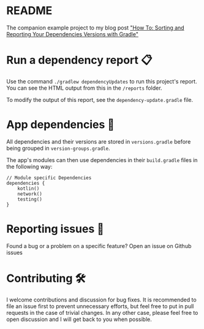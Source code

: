 # README

The companion example project to my blog post ["How To: Sorting and Reporting Your Dependencies Versions with Gradle"](https://ed-george.github.io/articles/15-07-2020/gradle-sorting-reporting)

# Run a dependency report 📋

Use the command `./gradlew dependencyUpdates` to run this project's report. You can see the HTML output from this in the `/reports` folder.

To modify the output of this report, see the `dependency-update.gradle` file.

# App dependencies 🤝

All dependencies and their versions are stored in `versions.gradle` before being grouped in `version-groups.gradle`.

The app's modules can then use dependencies in their `build.gradle` files in the following way:

```
// Module specific Dependencies
dependencies {
    kotlin()
    network()
    testing()
}
```

# Reporting issues 🐛

Found a bug or a problem on a specific feature? Open an issue on Github issues

# Contributing 🛠

I welcome contributions and discussion for bug fixes. It is recommended to file an issue first to prevent unnecessary efforts, but feel free to put in pull requests in the case of trivial changes. In any other case, please feel free to open discussion and I will get back to you when possible.
